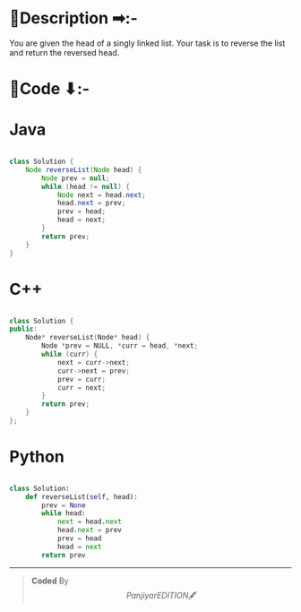 # 📍Description ➡:-
<!-- Describe your first thoughts on how to solve this problem. -->
You are given the head of a singly linked list. Your task is to reverse the list and return the reversed head.


# 📝Code ⬇:-



# Java
```java []

class Solution {
    Node reverseList(Node head) {
        Node prev = null;
        while (head != null) {
            Node next = head.next;
            head.next = prev;
            prev = head;
            head = next;
        }
        return prev;
    }
}

```

# C++
``` cpp []

class Solution {
public:
    Node* reverseList(Node* head) {
        Node *prev = NULL, *curr = head, *next;
        while (curr) {
            next = curr->next;
            curr->next = prev;
            prev = curr;
            curr = next;
        }
        return prev;
    }
};
```

# Python
``` python []

class Solution:
    def reverseList(self, head):
        prev = None
        while head:
            next = head.next
            head.next = prev
            prev = head
            head = next
        return prev
```

---

>    **Coded** By $$Panjiyar EDITION 🖋  $$

               
